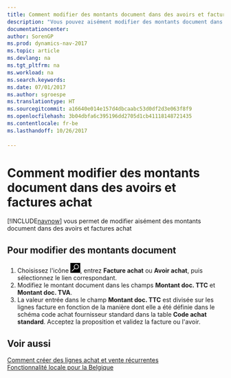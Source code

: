```yaml
---
title: Comment modifier des montants document dans des avoirs et factures achat
description: "Vous pouvez aisément modifier des montants document dans des avoirs et factures achat"
documentationcenter: 
author: SorenGP
ms.prod: dynamics-nav-2017
ms.topic: article
ms.devlang: na
ms.tgt_pltfrm: na
ms.workload: na
ms.search.keywords: 
ms.date: 07/01/2017
ms.author: sgroespe
ms.translationtype: HT
ms.sourcegitcommit: a16640e014e157d4dbcaabc53d0df2d3e063f8f9
ms.openlocfilehash: 3b04dbfa6c395196dd2705d1cb41118148721435
ms.contentlocale: fr-be
ms.lasthandoff: 10/26/2017

---
```

# <a name="how-to-edit-document-amounts-in-purchase-invoices-and-credit-memos"></a>Comment modifier des montants document dans des avoirs et factures achat
[!INCLUDE[navnow](../../includes/navnow_md.md)] vous permet de modifier aisément des montants document dans des avoirs et factures achat  

## <a name="to-edit-document-amounts"></a>Pour modifier des montants document  

1.  Choisissez l'icône ![Page ou état pour la recherche](../../media/ui-search/search_small.png "icône Page ou état pour la recherche"), entrez **Facture achat** ou **Avoir achat**, puis sélectionnez le lien correspondant.  
2.  Modifiez le montant document dans les champs **Montant doc. TTC** et **Montant doc. TVA**.  
3.  La valeur entrée dans le champ **Montant doc. TTC** est divisée sur les lignes facture en fonction de la manière dont elle a été définie dans le schéma code achat fournisseur standard dans la table **Code achat standard**. Acceptez la proposition et validez la facture ou l'avoir.  

## <a name="see-also"></a>Voir aussi  
[Comment créer des lignes achat et vente récurrentes](../../sales-how-work-standard-lines.md)   
[Fonctionnalité locale pour la Belgique](belgium-local-functionality.md)

